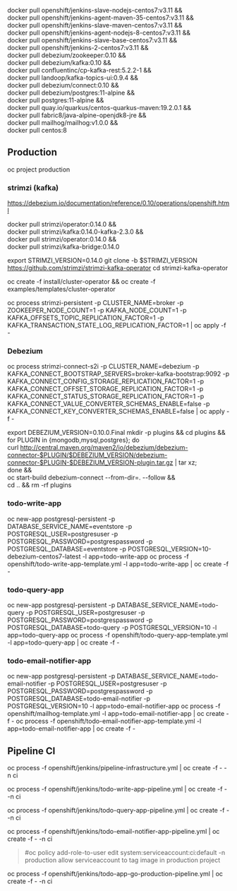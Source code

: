 docker pull openshift/jenkins-slave-nodejs-centos7:v3.11 && \
    docker pull openshift/jenkins-agent-maven-35-centos7:v3.11 && \
    docker pull openshift/jenkins-slave-maven-centos7:v3.11 && \
    docker pull openshift/jenkins-agent-nodejs-8-centos7:v3.11 && \
    docker pull openshift/jenkins-slave-base-centos7:v3.11 && \
    docker pull openshift/jenkins-2-centos7:v3.11 && \
    docker pull debezium/zookeeper:0.10 && \
    docker pull debezium/kafka:0.10 && \
    docker pull confluentinc/cp-kafka-rest:5.2.2-1 && \
    docker pull landoop/kafka-topics-ui:0.9.4 && \
    docker pull debezium/connect:0.10 && \
    docker pull debezium/postgres:11-alpine && \
    docker pull postgres:11-alpine && \
    docker pull quay.io/quarkus/centos-quarkus-maven:19.2.0.1 && \
    docker pull fabric8/java-alpine-openjdk8-jre && \
    docker pull mailhog/mailhog:v1.0.0 && \
    docker pull centos:8

## Production

oc project production

### strimzi (kafka)

https://debezium.io/documentation/reference/0.10/operations/openshift.html

docker pull strimzi/operator:0.14.0 && \
    docker pull strimzi/kafka:0.14.0-kafka-2.3.0 && \
    docker pull strimzi/operator:0.14.0 && \
    docker pull strimzi/kafka-bridge:0.14.0

export STRIMZI_VERSION=0.14.0
git clone -b $STRIMZI_VERSION https://github.com/strimzi/strimzi-kafka-operator
cd strimzi-kafka-operator

oc create -f install/cluster-operator && oc create -f examples/templates/cluster-operator

oc process strimzi-persistent -p CLUSTER_NAME=broker -p ZOOKEEPER_NODE_COUNT=1 -p KAFKA_NODE_COUNT=1 -p KAFKA_OFFSETS_TOPIC_REPLICATION_FACTOR=1 -p KAFKA_TRANSACTION_STATE_LOG_REPLICATION_FACTOR=1 | oc apply -f -

### Debezium

oc process strimzi-connect-s2i -p CLUSTER_NAME=debezium -p KAFKA_CONNECT_BOOTSTRAP_SERVERS=broker-kafka-bootstrap:9092 -p KAFKA_CONNECT_CONFIG_STORAGE_REPLICATION_FACTOR=1 -p KAFKA_CONNECT_OFFSET_STORAGE_REPLICATION_FACTOR=1 -p KAFKA_CONNECT_STATUS_STORAGE_REPLICATION_FACTOR=1 -p KAFKA_CONNECT_VALUE_CONVERTER_SCHEMAS_ENABLE=false -p KAFKA_CONNECT_KEY_CONVERTER_SCHEMAS_ENABLE=false | oc apply -f -

export DEBEZIUM_VERSION=0.10.0.Final
mkdir -p plugins && cd plugins && \
for PLUGIN in {mongodb,mysql,postgres}; do \
    curl http://central.maven.org/maven2/io/debezium/debezium-connector-$PLUGIN/$DEBEZIUM_VERSION/debezium-connector-$PLUGIN-$DEBEZIUM_VERSION-plugin.tar.gz | tar xz; \
done && \
oc start-build debezium-connect --from-dir=. --follow && \
cd .. && rm -rf plugins

### todo-write-app

oc new-app postgresql-persistent -p DATABASE_SERVICE_NAME=eventstore -p POSTGRESQL_USER=postgresuser -p POSTGRESQL_PASSWORD=postgrespassword -p POSTGRESQL_DATABASE=eventstore -p POSTGRESQL_VERSION=10-debezium-centos7-latest -l app=todo-write-app
oc process -f openshift/todo-write-app-template.yml -l app=todo-write-app | oc create -f -

### todo-query-app

oc new-app postgresql-persistent -p DATABASE_SERVICE_NAME=todo-query -p POSTGRESQL_USER=postgresuser -p POSTGRESQL_PASSWORD=postgrespassword -p POSTGRESQL_DATABASE=todo-query -p POSTGRESQL_VERSION=10 -l app=todo-query-app
oc process -f openshift/todo-query-app-template.yml -l app=todo-query-app | oc create -f -

### todo-email-notifier-app

oc new-app postgresql-persistent -p DATABASE_SERVICE_NAME=todo-email-notifier -p POSTGRESQL_USER=postgresuser -p POSTGRESQL_PASSWORD=postgrespassword -p POSTGRESQL_DATABASE=todo-email-notifier -p POSTGRESQL_VERSION=10 -l app=todo-email-notifier-app
oc process -f openshift/mailhog-template.yml -l app=todo-email-notifier-app | oc create -f -
oc process -f openshift/todo-email-notifier-app-template.yml -l app=todo-email-notifier-app | oc create -f -

## Pipeline CI

oc process -f openshift/jenkins/pipeline-infrastructure.yml | oc create -f - -n ci

oc process -f openshift/jenkins/todo-write-app-pipeline.yml | oc create -f - -n ci

oc process -f openshift/jenkins/todo-query-app-pipeline.yml | oc create -f - -n ci

oc process -f openshift/jenkins/todo-email-notifier-app-pipeline.yml | oc create -f - -n ci

> #oc policy add-role-to-user edit system:serviceaccount:ci:default -n production
> allow serviceaccount to tag image in production project

oc process -f openshift/jenkins/todo-app-go-production-pipeline.yml | oc create -f - -n ci
